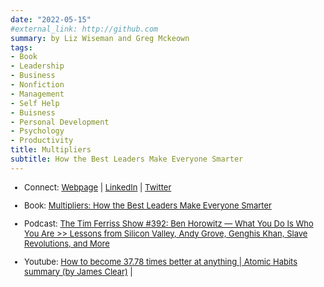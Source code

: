 ```yaml
---
date: "2022-05-15"
#external_link: http://github.com
summary: by Liz Wiseman and Greg Mckeown
tags:
- Book
- Leadership
- Business
- Nonfiction
- Management
- Self Help
- Buisness
- Personal Development
- Psychology
- Productivity
title: Multipliers
subtitle: How the Best Leaders Make Everyone Smarter
---
```







<font size="2">

-   Connect: [Webpage](https://thewisemangroup.com/who-we-are/our-team/liz-wiseman/) \| [LinkedIn](https://www.linkedin.com/in/lizwiseman/) \| [Twitter](https://twitter.com/LizWiseman) 

-   Book: [Multipliers: How the Best Leaders Make Everyone Smarter](https://www.amazon.com/Multipliers-Best-Leaders-Everyone-Smarter/dp/0061964395) 

- Podcast: [The Tim Ferriss Show #392: Ben Horowitz — What You Do Is Who You Are >> Lessons from Silicon Valley, Andy Grove, Genghis Khan, Slave Revolutions, and More](https://podcasts.apple.com/us/podcast/392-ben-horowitz-what-you-do-is-who-you-are-lessons/id863897795?i=1000454746507)

-   Youtube: [How to become 37.78 times better at anything | Atomic Habits summary (by James Clear)](https://www.youtube.com/watch?v=PZ7lDrwYdZc&t=669s) \| 

</font>


